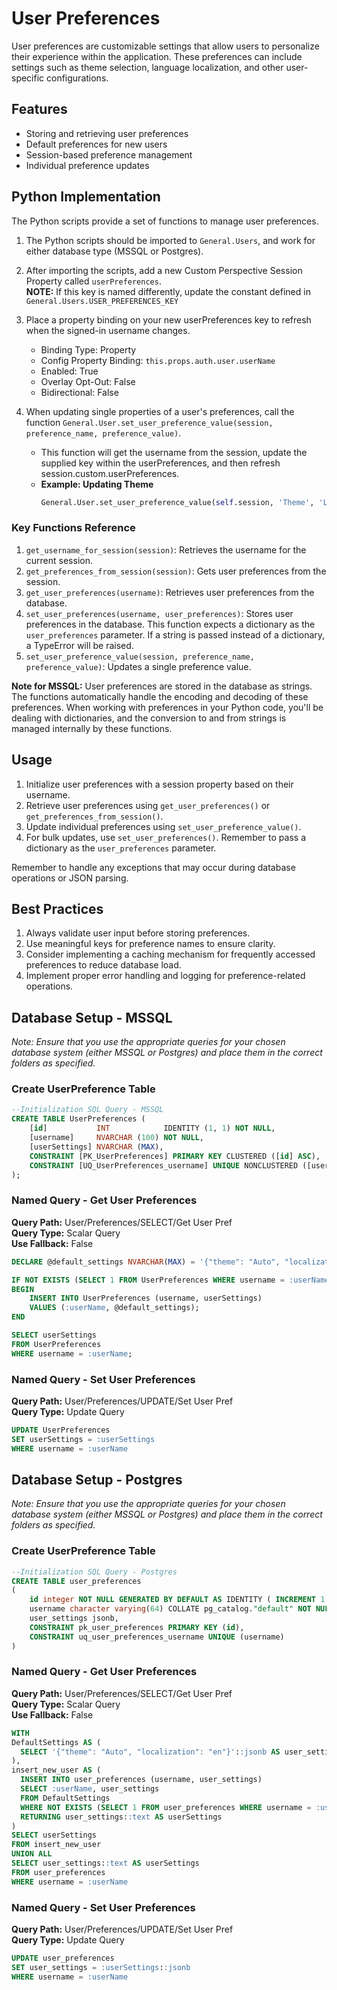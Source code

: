 # User Preferences

User preferences are customizable settings that allow users to personalize their experience within the application. These preferences can include settings such as theme selection, language localization, and other user-specific configurations.

## Features
- Storing and retrieving user preferences
- Default preferences for new users
- Session-based preference management
- Individual preference updates

## Python Implementation

The Python scripts provide a set of functions to manage user preferences.

1. The Python scripts should be imported to `General.Users`, and work for either database type (MSSQL or Postgres).

2. After importing the scripts, add a new Custom Perspective Session Property called `userPreferences`.  
   **NOTE:** If this key is named differently, update the constant defined in `General.Users.USER_PREFERENCES_KEY`

3. Place a property binding on your new userPreferences key to refresh when the signed-in username changes.
    - Binding Type: Property
    - Config Property Binding: `this.props.auth.user.userName`
    - Enabled: True
    - Overlay Opt-Out: False
    - Bidirectional: False

4. When updating single properties of a user's preferences, call the function `General.User.set_user_preference_value(session, preference_name, preference_value)`.
    - This function will get the username from the session, update the supplied key within the userPreferences, and then refresh session.custom.userPreferences.
    - **Example: Updating Theme**  
      ```python
      General.User.set_user_preference_value(self.session, 'Theme', 'Lumen')
      ```

### Key Functions Reference

1. `get_username_for_session(session)`: Retrieves the username for the current session.
2. `get_preferences_from_session(session)`: Gets user preferences from the session.
3. `get_user_preferences(username)`: Retrieves user preferences from the database.
4. `set_user_preferences(username, user_preferences)`: Stores user preferences in the database. This function expects a dictionary as the `user_preferences` parameter. If a string is passed instead of a dictionary, a TypeError will be raised.
5. `set_user_preference_value(session, preference_name, preference_value)`: Updates a single preference value.

**Note for MSSQL:** User preferences are stored in the database as strings. The functions automatically handle the encoding and decoding of these preferences. When working with preferences in your Python code, you'll be dealing with dictionaries, and the conversion to and from strings is managed internally by these functions.

## Usage

1. Initialize user preferences with a session property based on their username.
2. Retrieve user preferences using `get_user_preferences()` or `get_preferences_from_session()`.
3. Update individual preferences using `set_user_preference_value()`.
4. For bulk updates, use `set_user_preferences()`. Remember to pass a dictionary as the `user_preferences` parameter.

Remember to handle any exceptions that may occur during database operations or JSON parsing.

## Best Practices

1. Always validate user input before storing preferences.
2. Use meaningful keys for preference names to ensure clarity.
3. Consider implementing a caching mechanism for frequently accessed preferences to reduce database load.
4. Implement proper error handling and logging for preference-related operations.


## Database Setup - MSSQL
*Note: Ensure that you use the appropriate queries for your chosen database system (either MSSQL or Postgres) and place them in the correct folders as specified.*
### Create UserPreference Table

```sql
--Initialization SQL Query - MSSQL
CREATE TABLE UserPreferences (
    [id]           INT            IDENTITY (1, 1) NOT NULL,
    [username]     NVARCHAR (100) NOT NULL,
    [userSettings] NVARCHAR (MAX),
    CONSTRAINT [PK_UserPreferences] PRIMARY KEY CLUSTERED ([id] ASC),
    CONSTRAINT [UQ_UserPreferences_username] UNIQUE NONCLUSTERED ([username] ASC)
);
```

### Named Query - Get User Preferences
**Query Path:** User/Preferences/SELECT/Get User Pref  
**Query Type:** Scalar Query  
**Use Fallback:** False

```sql
DECLARE @default_settings NVARCHAR(MAX) = '{"theme": "Auto", "localization": "en"}';

IF NOT EXISTS (SELECT 1 FROM UserPreferences WHERE username = :userName)
BEGIN
    INSERT INTO UserPreferences (username, userSettings)
    VALUES (:userName, @default_settings);
END

SELECT userSettings
FROM UserPreferences
WHERE username = :userName;
```

### Named Query - Set User Preferences
**Query Path:** User/Preferences/UPDATE/Set User Pref  
**Query Type:** Update Query  

```sql
UPDATE UserPreferences
SET userSettings = :userSettings
WHERE username = :userName
```


## Database Setup - Postgres
*Note: Ensure that you use the appropriate queries for your chosen database system (either MSSQL or Postgres) and place them in the correct folders as specified.*
### Create UserPreference Table

```sql
--Initialization SQL Query - Postgres
CREATE TABLE user_preferences
(
    id integer NOT NULL GENERATED BY DEFAULT AS IDENTITY ( INCREMENT 1 START 1 MINVALUE 1 MAXVALUE 2147483647 CACHE 1 ),
    username character varying(64) COLLATE pg_catalog."default" NOT NULL,
    user_settings jsonb,
    CONSTRAINT pk_user_preferences PRIMARY KEY (id),
    CONSTRAINT uq_user_preferences_username UNIQUE (username)
)
```

### Named Query - Get User Preferences
**Query Path:** User/Preferences/SELECT/Get User Pref  
**Query Type:** Scalar Query  
**Use Fallback:** False

```sql
WITH
DefaultSettings AS (
  SELECT '{"theme": "Auto", "localization": "en"}'::jsonb AS user_settings
),
insert_new_user AS (
  INSERT INTO user_preferences (username, user_settings)
  SELECT :userName, user_settings
  FROM DefaultSettings
  WHERE NOT EXISTS (SELECT 1 FROM user_preferences WHERE username = :userName)
  RETURNING user_settings::text AS userSettings
)
SELECT userSettings
FROM insert_new_user
UNION ALL
SELECT user_settings::text AS userSettings
FROM user_preferences
WHERE username = :userName
```

### Named Query - Set User Preferences
**Query Path:** User/Preferences/UPDATE/Set User Pref  
**Query Type:** Update Query  

```sql
UPDATE user_preferences
SET user_settings = :userSettings::jsonb
WHERE username = :userName
```
